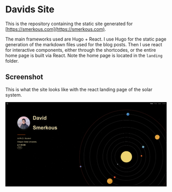 # Davids Site

This is the repository containing the static site generated for [https://smerkous.com](https://smerkous.com).

The main frameworks used are Hugo + React. I use Hugo for the static page generation of the markdown files used for the blog posts. Then I use react for interactive components, either through the shortcodes, or the entire home page is built via React. Note the home page is located in the `landing` folder.

## Screenshot
This is what the site looks like with the react landing page of the solar system.

![Webpage](https://raw.githubusercontent.com/smerkousdavid/portfolio/master/static/images/screenshot.png)
